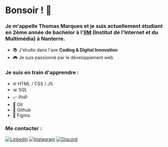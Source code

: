 <!-- Présentation personnelle sur Github -->

# Bonsoir ! 👋

### Je m'appelle **Thomas Marques** et je suis actuellement étudiant en 2ème année de bachelor à l'[**IIM**](https://iim.fr) (**I**nstitut de l'**I**nternet et du **M**ultimédia) à **Nanterre**.

* 📚 J'étudie dans l'axe **Coding & Digital Innovation**
* 🎮 Je suis passionné par le développement web

### Je suis en train d'apprendre :

* 🌐 HTML / CSS / JS
* 📊 SQL
* 📈 PHP
* 📡 Git
* 📡 Github
* 📡 Figma

### Me contacter :

[![Linkedin](https://img.shields.io/badge/Linkedin-Thomas%20Marques-blue?style=for-the-badge&logo=linkedin)](https://www.linkedin.com/in/marquesthomas/)
[![Instagram](https://img.shields.io/badge/Instagram-thomasmrqs-red?style=for-the-badge&logo=instagram)](https://www.instagram.com/thomas_mrqs/)
[![Discord](https://img.shields.io/badge/Discord-thomluck-darkblue?style=for-the-badge&logo=discord)](https://discord.com/app)